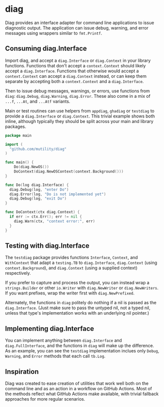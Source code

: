 # diag

Diag provides an interface adapter for command line applications to issue diagnostic output. The application can issue debug, warning, and error messages using wrappers similar to `fmt.Printf`.

## Consuming diag.Interface

Import diag, and accept a `diag.Interface` or `diag.Context` in your library functions. Functions that don't accept a `context.Context` should likely accept a `diag.Interface`. Functions that otherwise would accept a `context.Context` can accept a `diag.Context` instead, or can keep them separate by accepting both a `context.Context` and a `diag.Interface`.

Then to issue debug messages, warnings, or errors, use functions from `diag`: `diag.Debug`, `diag.Warning`, `diag.Error`. These also come in a mix of `...f`, `...At`, and `...Atf` variants.

Main or test routines can use helpers from `appdiag`, `ghadiag` or `testdiag` to provide a `diag.Interface` or `diag.Context`. This trivial example shows both inline, although typically they should be split across your main and library packages.

```go
package main

import (
  "github.com/mutility/diag"
)

func main() {
    Do(diag.NewOS())
    DoContext(diag.NewOSContext(context.Background()))
}

func Do(log diag.Interface) {
  diag.Debug(log, "enter Do")
  diag.Error(log, "Do is not implemented yet")
  diag.Debug(log, "exit Do")
}

func DoContext(ctx diag.Context) {
  if err := ctx.Err(); err != nil {
    diag.Warn(ctx, "context error:", err)
  }
}
```

## Testing with diag.Interface

The `testdiag` package provides functions `Interface`, `Context`, and `WithContext` that adapt a `testing.TB` to `diag.Interface`, `diag.Context` (using `context.Background`), and `diag.Context` (using a supplied context) respectively.

If you prefer to capture and process the output, you can instead wrap a `strings.Builder` or other `io.Writer` with `diag.NewWriter` or `diag.NewWriters`. If you want prefixes, wrap the writer first with `diag.NewPrefixed`.

Alternately, the functions in `diag` politely do nothing if a nil is passed as the `diag.Interface`. (Just make sure to pass the untyped nil, not a typed nil, unless that type's implementation works with an underlying nil pointer.)

## Implementing diag.Interface

You can implement anything between `diag.Interface` and `diag.FullInterface`, and the functions in `diag` will make up the difference. As an example, you can see the `testdiag` implementation inclues only `Debug`, `Warning`, and `Error` methods that each call `tb.Log`.

## Inspiration

Diag was created to ease creation of utilities that work well both on the command line and as an action in a workflow on GitHub Actions. Most of the methods reflect what GitHub Actions make available, with trivial fallback approaches for more regular scenarios.
